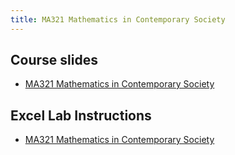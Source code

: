 ```yaml
---
title: MA321 Mathematics in Contemporary Society 
---
```


## Course slides

- [MA321 Mathematics in Contemporary Society](slides/)

## Excel Lab Instructions

- [MA321 Mathematics in Contemporary Society](labs/)
